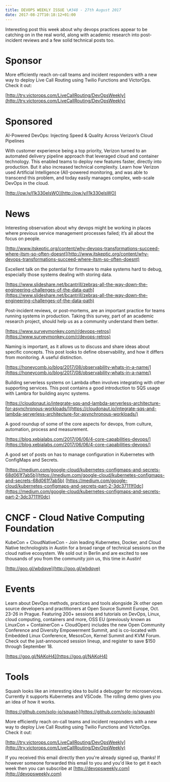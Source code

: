 ```yaml
---
title: DEVOPS WEEKLY ISSUE \#348 - 27th August 2017 
date: 2017-08-27T10:18:12+01:00
---
```


Interesting post this week about why devops practices appear to be catching on in the real world, along with academic research into post-incident reviews and a few solid technical posts too.


Sponsor
======

More efficiently reach on-call teams and incident responders with a new way to deploy Live Call Routing using Twilio Functions and VictorOps. Check it out:

[http://try.victorops.com/LiveCallRouting/DevOpsWeekly](http://try.victorops.com/LiveCallRouting/DevOpsWeekly)


Sponsored
========

AI-Powered DevOps: Injecting Speed & Quality Across Verizon’s Cloud Pipelines

With customer experience being a top priority, Verizon turned to an automated delivery pipeline approach that leveraged cloud and container technology. This enabled teams to deploy new features faster, directly into production. But it also increased technical complexity. Learn how Verizon used Artificial Intelligence (AI)-powered monitoring, and was able to transcend this problem, and today easily manages complex, web-scale DevOps in the cloud.

[http://ow.ly/I1k330elsWO](http://ow.ly/I1k330elsWO)


News
====

Interesting observation about why devops might be working in places where previous service management processes failed; it’s all about the focus on people.

[http://www.itskeptic.org/content/why-devops-transformations-succeed-where-itsm-so-often-doesnt](http://www.itskeptic.org/content/why-devops-transformations-succeed-where-itsm-so-often-doesnt)


Excellent talk on the potential for firmware to make systems hard to debug, especially those systems dealing with storing data.

[https://www.slideshare.net/bcantrill/zebras-all-the-way-down-the-engineering-challenges-of-the-data-path](https://www.slideshare.net/bcantrill/zebras-all-the-way-down-the-engineering-challenges-of-the-data-path)


Post-incident reviews, or post-mortems, are an important practice for teams running systems in production. Taking this survey, part of an academic research project, should help us as a community understand them better.

[https://www.surveymonkey.com/r/devops-retros](https://www.surveymonkey.com/r/devops-retros)


Naming is important, as it allows us to discuss and share ideas about specific concepts. This post looks to define observability, and how it differs from monitoring. A useful distinction.

[https://honeycomb.io/blog/2017/08/observability-whats-in-a-name/](https://honeycomb.io/blog/2017/08/observability-whats-in-a-name/)


Building serverless systems on Lambda often involves integrating with other supporting services. This post contains a good introduction to SQS usage with Lambra for building async systems.

[https://cloudonaut.io/integrate-sqs-and-lambda-serverless-architecture-for-asynchronous-workloads/](https://cloudonaut.io/integrate-sqs-and-lambda-serverless-architecture-for-asynchronous-workloads/)


A good roundup of some of the core aspects for devops, from culture, automation, process and measurement.

[https://blog.xebialabs.com/2017/06/06/4-core-capabilities-devops/](https://blog.xebialabs.com/2017/06/06/4-core-capabilities-devops/)


A good set of posts on has to manage configuration in Kubernetes with ConfigMaps and Secrets.

[https://medium.com/google-cloud/kubernetes-configmaps-and-secrets-68d061f7ab5b](https://medium.com/google-cloud/kubernetes-configmaps-and-secrets-68d061f7ab5b)
[https://medium.com/google-cloud/kubernetes-configmaps-and-secrets-part-2-3dc37111f0dc](https://medium.com/google-cloud/kubernetes-configmaps-and-secrets-part-2-3dc37111f0dc)


CNCF - Cloud Native Computing Foundation
====

KubeCon + CloudNativeCon - Join leading Kubernetes, Docker, and Cloud Native technologists in Austin for a broad range of technical sessions on the cloud native ecosystem. We sold out in Berlin and are excited to see thousands of you from the community join us, this time in Austin!

[http://goo.gl/wbdqve](http://goo.gl/wbdqve)


Events
======

Learn about DevOps methods, practices and tools alongside 2k other open source developers and practitioners at Open Source Summit Europe, Oct. 23-26 in Prague. Featuring 200+ sessions and tutorials on DevOps, Linux, cloud computing, containers and more, OSS EU (previously known as LinuxCon + ContainerCon + CloudOpen) includes the new Open Community Conference and Diversity Empowerment Summit, and is co-located with Embedded Linux Conference, MesosCon, Kernel Summit and KVM Forum. Check out the just-announced session lineup, and register to save $150 through September 18.

[https://goo.gl/NAKoH4](https://goo.gl/NAKoH4)


Tools
=====

Squash looks like an interesting idea to build a debugger for microservices. Currently it supports Kubernetes and VSCode. The rolling demo gives you an idea of how it works.

[https://github.com/solo-io/squash](https://github.com/solo-io/squash)



More efficiently reach on-call teams and incident responders with a new way to deploy Live Call Routing using Twilio Functions and VictorOps. Check it out:

[http://try.victorops.com/LiveCallRouting/DevOpsWeekly](http://try.victorops.com/LiveCallRouting/DevOpsWeekly)



If you received this email directly then you're already signed up, thanks! If however someone forwarded this email to you and you'd like to get it each week then you can subscribe at [http://devopsweekly.com](http://devopsweekly.com)

